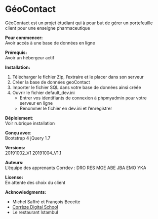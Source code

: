 # GéoContact

   GéoContact est un projet étudiant qui à pour but de gérer un portefeuille client pour une enseigne pharmaceutique

__Pour commencer:__  
   Avoir accès à une base de données en ligne

__Prérequis:__  
   Avoir un hébergeur actif

__Installation:__  

   1. Télécharger le fichier Zip, l’extraire et le placer dans son serveur  
   2. Créer la base de données geoContact  
   3. Importer le fichier SQL dans votre base de données ainsi créée  
   4. Ouvrir le fichier default_dev.ini  
      * Entrer vos identifiants de connexion à phpmyadmin pour votre serveur en ligne  
      * Renommer le fichier en dev.ini et l’enregistrer  

__Déploiement:__  
   Voir rubrique installation

__Conçu avec:__  
   Bootstrap 4
   jQuery 1.7
 
__Versions:__  
   20191002_V1
   20191004_V1.1

__Auteurs:__   
   L’équipe des apprenants Corrdev :
   DRO RES MGE ABE JBA EMO YKA

__License:__  
   En attente des choix du client

__Acknowledgments:__  
   * Michel Saffré et François Becette
   * [Corrèze Digital School](https://simplon.co/correze-digital-school/)
   * Le restaurant Istambul
